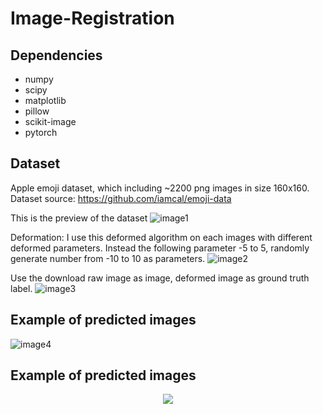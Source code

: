 # Image-Registration



## Dependencies

* numpy
* scipy
* matplotlib
* pillow
* scikit-image
* pytorch

## Dataset
Apple emoji dataset, which including ~2200 png images in size 160x160. Dataset source: https://github.com/iamcal/emoji-data

This is the preview of the dataset
![image1](https://github.com/limingwu8/Image-Registration/blob/master/images/dataset.png)

Deformation: I use this deformed algorithm on each images with different deformed parameters. Instead the following parameter -5 to 5, randomly generate number from -10 to 10 as parameters.
![image2](https://github.com/limingwu8/Image-Registration/blob/master/images/deformation_function.png)

Use the download raw image as image, deformed image as ground truth label.
![image3](https://github.com/limingwu8/Image-Registration/blob/master/images/deformed_img.png)


## Example of predicted images
![image4](https://github.com/limingwu8/Image-Registration/blob/master/images/prediction_results.png)

## Example of predicted images
<p align="center">
	<img src="https://github.com/limingwu8/Image-Registration/blob/master/images/prediction_results.png">
</p>